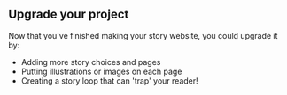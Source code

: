 ## Upgrade your project

Now that you've finished making your story website, you could upgrade it by:
+ Adding more story choices and pages
+ Putting illustrations or images on each page
+ Creating a story loop that can 'trap' your reader!

